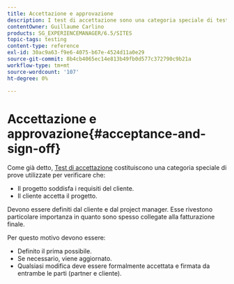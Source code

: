 ```yaml
---
title: Accettazione e approvazione
description: I test di accettazione sono una categoria speciale di test utilizzati per verificare che il progetto soddisfi i requisiti del cliente e che il cliente accetti il progetto
contentOwner: Guillaume Carlino
products: SG_EXPERIENCEMANAGER/6.5/SITES
topic-tags: testing
content-type: reference
exl-id: 30ac9a63-f9e6-4075-b67e-4524d11a0e29
source-git-commit: 8b4cb4065ec14e813b49fb0d577c372790c9b21a
workflow-type: tm+mt
source-wordcount: '107'
ht-degree: 0%

---
```


# Accettazione e approvazione{#acceptance-and-sign-off}

Come già detto, [Test di accettazione](/help/sites-developing/planning.md) costituiscono una categoria speciale di prove utilizzate per verificare che:

* Il progetto soddisfa i requisiti del cliente.
* Il cliente accetta il progetto.

Devono essere definiti dal cliente e dal project manager. Esse rivestono particolare importanza in quanto sono spesso collegate alla fatturazione finale.

Per questo motivo devono essere:

* Definito il prima possibile.
* Se necessario, viene aggiornato.
* Qualsiasi modifica deve essere formalmente accettata e firmata da entrambe le parti (partner e cliente).
